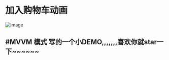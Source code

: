 
加入购物车动画
==========

![image](https://github.com/Josin22/JSAddToCartAnmation/blob/master/gift/gig1.gif)   

#MVVM 模式 写的一个小DEMO,,,,,,,喜欢你就star一下~~~~~~
-------
